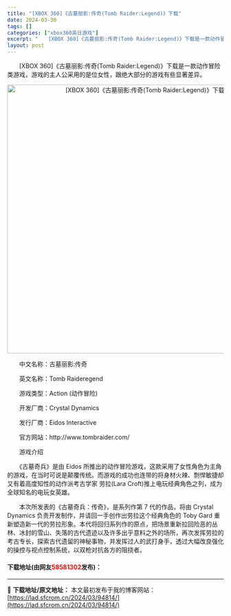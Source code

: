 ```yaml
---
title: "[XBOX 360]《古墓丽影:传奇(Tomb Raider:Legend)》下载"
date: 2024-03-30
tags: []
categories: ["xbox360英日游戏"]
excerpt: "　　[XBOX 360]《古墓丽影:传奇(Tomb Raider:Legend)》下载是一款动作冒险类游戏，游戏的主人公采用的是位女性，跟绝大部分的游戏有些显著差异。 　　中文名称：古墓丽影:传奇 　　英文名称：Tomb Raideregend 　　游戏类型：Action (动作冒险) 　　开发厂商&hellip;"
layout: post
---
```


 <p>　　[XBOX 360]《古墓丽影:传奇(Tomb Raider:Legend)》下载是一款动作冒险类游戏，游戏的主人公采用的是位女性，跟绝大部分的游戏有些显著差异。</p> <p align="center"><img align="" border="0" src="https://lad.sfcrom.cn/wp-content/uploads/2024/03/20240330_6607d69f5e487.webp" width="625" alt="[XBOX 360]《古墓丽影:传奇(Tomb Raider:Legend)》下载" /></p> <p>　　中文名称：古墓丽影:传奇</p> <p>　　英文名称：Tomb Raideregend</p> <p>　　游戏类型：Action (动作冒险)</p> <p>　　开发厂商：Crystal Dynamics</p> <p>　　发行厂商：Eidos Interactive</p> <p>　　官方网站：http://www.tombraider.com/</p> <p>　　游戏介绍</p> <p>　　《古墓奇兵》是由 Eidos 所推出的动作冒险游戏，这款采用了女性角色为主角的游戏，在当时可说是颠覆传统。而游戏的成功也连带的将身材火辣、剽悍敏捷却又有着高度知性的动作派考古学家 劳拉(Lara Croft)推上电玩经典角色之列，成为全球知名的电玩女英雄。</p> <p>　　本次所发表的《古墓奇兵：传奇》，是系列作第 7 代的作品，将由 Crystal Dynamics 负责开发制作，并请回一手创作出劳拉这个经典角色的 Toby Gard 重新塑造新一代的劳拉形象。本代将回归系列作的原点，把场景重新拉回险恶的丛林、冰封的雪山、失落的古代遗迹以及许多出乎意料之外的场所，再次发挥劳拉的考古专长，探索古代遗留的神秘事物，并发挥过人的武打身手，透过大幅改良强化的操控与视点控制系统，以双枪对抗各方的阻挠者。</p> <p><h4>下载地址(由网友<font color="red">58581302</font>发布)：</h4></p> 

---
📖 **下载地址/原文地址：** 本文最初发布于我的博客网站：[https://lad.sfcrom.cn/2024/03/94814/](https://lad.sfcrom.cn/2024/03/94814/)
